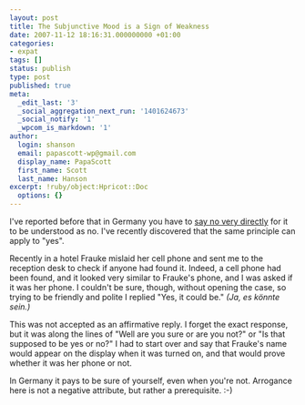 ```yaml
---
layout: post
title: The Subjunctive Mood is a Sign of Weakness
date: 2007-11-12 18:16:31.000000000 +01:00
categories:
- expat
tags: []
status: publish
type: post
published: true
meta:
  _edit_last: '3'
  _social_aggregation_next_run: '1401624673'
  _social_notify: '1'
  _wpcom_is_markdown: '1'
author:
  login: shanson
  email: papascott-wp@gmail.com
  display_name: PapaScott
  first_name: Scott
  last_name: Hanson
excerpt: !ruby/object:Hpricot::Doc
  options: {}
---
```

<p>I've reported before that in Germany you have to <a href="https://www.papascott.de/archives/2007/05/16/the-problem-with-no/">say no very directly</a> for it to be understood as no. I've recently discovered that the same principle can apply to "yes".</p>
<p>Recently in a hotel Frauke mislaid her cell phone and sent me to the reception desk to check if anyone had found it. Indeed, a cell phone had been found, and it looked very similar to Frauke's phone, and I was asked if it was her phone. I couldn't be sure, though, without opening the case, so trying to be friendly and polite I replied "Yes, it could be." <em>(Ja, es k&ouml;nnte sein.)</em></p>
<p>This was not accepted as an affirmative reply. I forget the exact response, but it was along the lines of "Well are you sure or are you not?" or "Is that supposed to be yes or no?" I had to start over and say that Frauke's name would appear on the display when it was turned on, and that would prove whether it was her phone or not.</p>
<p>In Germany it pays to be sure of yourself, even when you're not. Arrogance here is not a negative attribute, but rather a prerequisite. :-)</p>
